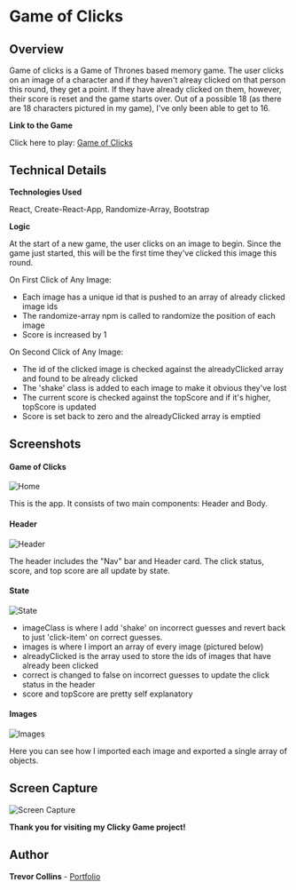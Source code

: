 # Game of Clicks

## **Overview**
Game of clicks is a Game of Thrones based memory game. The user clicks on an image of a character and if they haven't alreay clicked on that person this round, they get a point. If they have already clicked on them, however, their score is reset and the game starts over. Out of a possible 18 (as there are 18 characters pictured in my game), I've only been able to get to 16.

**Link to the Game**

Click here to play: [Game of Clicks](https://trevorcollins.github.io/clicky-game/ "Game of Clicks")

## **Technical Details**
**Technologies Used**

React, Create-React-App, Randomize-Array, Bootstrap

**Logic**

At the start of a new game, the user clicks on an image to begin. Since the game just started, this will be the first time they've clicked this image this round.

On First Click of Any Image:
- Each image has a unique id that is pushed to an array of already clicked image ids
- The randomize-array npm is called to randomize the position of each image
- Score is increased by 1

On Second Click of Any Image:
- The id of the clicked image is checked against the alreadyClicked array and found to be already clicked
- The 'shake' class is added to each image to make it obvious they've lost
- The current score is checked against the topScore and if it's higher, topScore is updated
- Score is set back to zero and the alreadyClicked array is emptied

## **Screenshots**

#### **Game of Clicks**

![Home](https://live.staticflickr.com/7899/33734020318_319e17f723_k.jpg)

This is the app. It consists of two main components: Header and Body.



#### **Header**

![Header](https://live.staticflickr.com/7883/33734019798_52f3344727_k.jpg)

The header includes the "Nav" bar and Header card. The click status, score, and top score are all update by state.



#### **State**

![State](https://live.staticflickr.com/7922/33734019838_d1affb69f8.jpg)

- imageClass is where I add 'shake' on incorrect guesses and revert back to just 'click-item' on correct guesses.
- images is where I import an array of every image (pictured below)
- alreadyClicked is the array used to store the ids of images that have already been clicked
- correct is changed to false on incorrect guesses to update the click status in the header
- score and topScore are pretty self explanatory

#### **Images**

![Images](https://live.staticflickr.com/7899/32668915027_04808735c1.jpg)

Here you can see how I imported each image and exported a single array of objects.


## **Screen Capture**

![Screen Capture](https://media.giphy.com/media/YVP9Bd4PZHucIIjZoB/giphy.gif)

**Thank you for visiting my Clicky Game project!**

## **Author**

**Trevor Collins** - [Portfolio](https://trevorcollins.github.io/Portfolio/)
